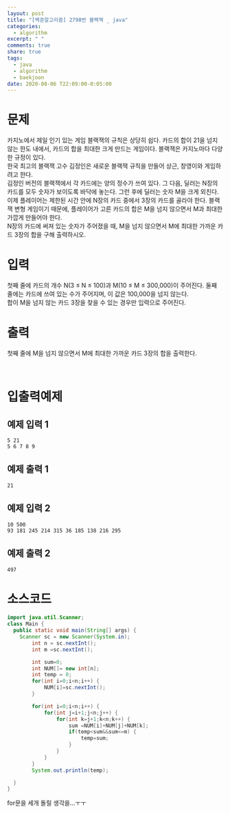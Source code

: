 ```yaml
---
layout: post
title: "[백준알고리즘] 2798번 블랙잭 _ java"
categories:
  - algorithm
excerpt: " "
comments: true
share: true
tags:
  - java
  - algorithm
  - baekjoon
date: 2020-08-06 T22:09:00-0:05:00
---
```


# 문제

카지노에서 제일 인기 있는 게임 블랙잭의 규칙은 상당히 쉽다. 카드의 합이 21을 넘지 않는 한도 내에서, 카드의 합을 최대한 크게 만드는 게임이다. 블랙잭은 카지노마다 다양한 규정이 있다.<br/>
한국 최고의 블랙잭 고수 김정인은 새로운 블랙잭 규칙을 만들어 상근, 창영이와 게임하려고 한다.<br/>
김정인 버전의 블랙잭에서 각 카드에는 양의 정수가 쓰여 있다. 그 다음, 딜러는 N장의 카드를 모두 숫자가 보이도록 바닥에 놓는다. 그런 후에 딜러는 숫자 M을 크게 외친다.<br/>
이제 플레이어는 제한된 시간 안에 N장의 카드 중에서 3장의 카드를 골라야 한다. 블랙잭 변형 게임이기 때문에, 플레이어가 고른 카드의 합은 M을 넘지 않으면서 M과 최대한 가깝게 만들어야 한다.<br/>
N장의 카드에 써져 있는 숫자가 주어졌을 때, M을 넘지 않으면서 M에 최대한 가까운 카드 3장의 합을 구해 출력하시오.<br/>

# 입력

첫째 줄에 카드의 개수 N(3 ≤ N ≤ 100)과 M(10 ≤ M ≤ 300,000)이 주어진다. 둘째 줄에는 카드에 쓰여 있는 수가 주어지며, 이 값은 100,000을 넘지 않는다.<br/>
합이 M을 넘지 않는 카드 3장을 찾을 수 있는 경우만 입력으로 주어진다.<br/>

# 출력

첫째 줄에 M을 넘지 않으면서 M에 최대한 가까운 카드 3장의 합을 출력한다.

​

# 입출력예제

## 예제 입력 1

```
5 21
5 6 7 8 9
```

## 예제 출력 1

```
21
```

## 예제 입력 2

```
10 500
93 181 245 214 315 36 185 138 216 295
```

## 예제 출력 2

```
497
```

# 소스코드

```java
import java.util.Scanner;
class Main {
  public static void main(String[] args) {
    Scanner sc = new Scanner(System.in);
        int n = sc.nextInt();
        int m =sc.nextInt();

        int sum=0;
        int NUM[]= new int[n];
        int temp = 0;
        for(int i=0;i<n;i++) {
            NUM[i]=sc.nextInt();
        }

        for(int i=0;i<n;i++) {
            for(int j=i+1;j<n;j++) {
                for(int k=j+1;k<n;k++) {
                    sum =NUM[i]+NUM[j]+NUM[k];
                    if(temp<sum&&sum<=m) {
                        temp=sum;
                    }
                }
            }
        }
        System.out.println(temp);

  }
}
```

for문을 세개 돌릴 생각을...ㅜㅜ
